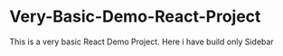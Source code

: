 # Very-Basic-Demo-React-Project
This is a very basic React Demo Project. Here i have build only Sidebar
